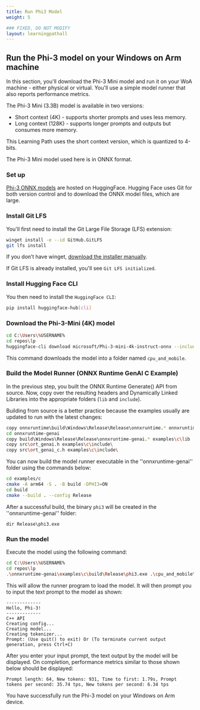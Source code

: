 ```yaml
---
title: Run Phi3 Model
weight: 5

### FIXED, DO NOT MODIFY
layout: learningpathall
---
```


## Run the Phi-3 model on your Windows on Arm machine

In this section, you'll download the Phi-3 Mini model and run it on your WoA machine - either physical or virtual. You'll use a simple model runner that also reports performance metrics.

The Phi-3 Mini (3.3B) model is available in two versions: 

- Short context (4K) - supports shorter prompts and uses less memory.
- Long context (128K) - supports longer prompts and outputs but consumes more memory.

This Learning Path uses the short context version, which is quantized to 4-bits.

The Phi-3 Mini model used here is in ONNX format.

### Set up

[Phi-3 ONNX models](https://huggingface.co/microsoft/Phi-3-mini-4k-instruct-onnx) are hosted on HuggingFace.
Hugging Face uses Git for both version control and to download the ONNX model files, which are large.

### Install Git LFS

You'll first need to install the Git Large File Storage (LFS) extension:

``` bash
winget install -e --id GitHub.GitLFS
git lfs install
```
If you don’t have winget, [download the installer manually](https://docs.github.com/en/repositories/working-with-files/managing-large-files/installing-git-large-file-storage?platform=windows).

If Git LFS is already installed, you'll see ``Git LFS initialized``.

### Install Hugging Face CLI

You then need to install the ``HuggingFace CLI``:
``` bash
pip install huggingface-hub[cli]
```

### Download the Phi-3-Mini (4K) model

``` bash
cd C:\Users\%USERNAME%
cd repos\lp
huggingface-cli download microsoft/Phi-3-mini-4k-instruct-onnx --include cpu_and_mobile/cpu-int4-rtn-block-32-acc-level-4/* --local-dir .
```
This command downloads the model into a folder named `cpu_and_mobile`.

### Build the Model Runner (ONNX Runtime GenAI C Example)

In the previous step, you built the ONNX Runtime Generate() API from source. Now, copy over the resulting headers and Dynamically Linked Libraries into the appropriate folders (``lib`` and ``include``).

Building from source is a better practice because the examples usually are updated to run with the latest changes:

``` bash
copy onnxruntime\build\Windows\Release\Release\onnxruntime.* onnxruntime-genai\examples\c\lib
cd onnxruntime-genai
copy build\Windows\Release\Release\onnxruntime-genai.* examples\c\lib
copy src\ort_genai.h examples\c\include\
copy src\ort_genai_c.h examples\c\include\
```

You can now build the model runner executable in the ''onnxruntime-genai'' folder using the commands below:

``` bash
cd examples/c
cmake -A arm64 -S . -B build -DPHI3=ON
cd build
cmake --build . --config Release
```

After a successful build, the binary `phi3` will be created in the ''onnxruntime-genai'' folder:

```output
dir Release\phi3.exe
```

### Run the model

Execute the model using the following command:

``` bash
cd C:\Users\%USERNAME%
cd repos\lp
.\onnxruntime-genai\examples\c\build\Release\phi3.exe .\cpu_and_mobile\cpu-int4-rtn-block-32-acc-level-4\ cpu
```

This will allow the runner program to load the model. It will then prompt you to input the text prompt to the model as shown:

```output
-------------
Hello, Phi-3!
-------------
C++ API
Creating config...
Creating model...
Creating tokenizer...
Prompt: (Use quit() to exit) Or (To terminate current output generation, press Ctrl+C)
``` 

After you enter your input prompt, the text output by the model will be displayed. On completion, performance metrics similar to those shown below should be displayed:

```
Prompt length: 64, New tokens: 931, Time to first: 1.79s, Prompt tokens per second: 35.74 tps, New tokens per second: 6.34 tps
```
You have successfully run the Phi-3 model on your Windows on Arm device.
